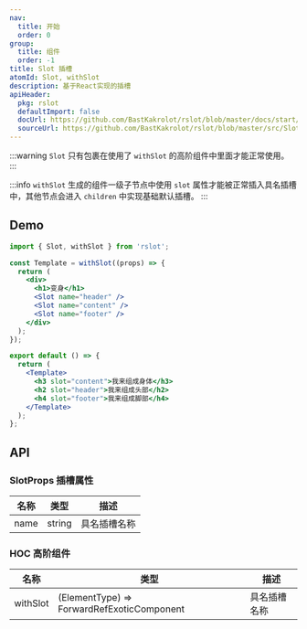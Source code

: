 ```yaml
---
nav:
  title: 开始
  order: 0
group:
  title: 组件
  order: -1
title: Slot 插槽
atomId: Slot, withSlot
description: 基于React实现的插槽
apiHeader:
  pkg: rslot
  defaultImport: false
  docUrl: https://github.com/BastKakrolot/rslot/blob/master/docs/start/index.md
  sourceUrl: https://github.com/BastKakrolot/rslot/blob/master/src/Slot/index.tsx
---
```


:::warning
`Slot` 只有包裹在使用了 `withSlot` 的高阶组件中里面才能正常使用。
:::

:::info
`withSlot` 生成的组件一级子节点中使用 `slot` 属性才能被正常插入具名插槽中，其他节点会进入 `children` 中实现基础默认插槽。
:::

## Demo

```jsx
import { Slot, withSlot } from 'rslot';

const Template = withSlot((props) => {
  return (
    <div>
      <h1>变身</h1>
      <Slot name="header" />
      <Slot name="content" />
      <Slot name="footer" />
    </div>
  );
});

export default () => {
  return (
    <Template>
      <h3 slot="content">我来组成身体</h3>
      <h2 slot="header">我来组成头部</h2>
      <h4 slot="footer">我来组成脚部</h4>
    </Template>
  );
};
```

## API

### SlotProps 插槽属性

| 名称 | 类型   | 描述         |
| ---- | ------ | ------------ |
| name | string | 具名插槽名称 |

### HOC 高阶组件

| 名称     | 类型                                       | 描述         |
| -------- | ------------------------------------------ | ------------ |
| withSlot | (ElementType) => ForwardRefExoticComponent | 具名插槽名称 |
